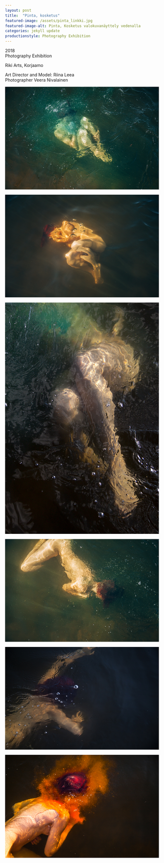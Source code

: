 ```yaml
---
layout: post
title:  "Pinta, kosketus"
featured-image: /assets/pinta_linkki.jpg
featured-image-alt: Pinta, Kosketus valokuvanäyttely vedenalla
categories: jekyll update
productionstyle: Photography Exhibition
---
```

  2018  
  Photography Exhibition  

Riki Arts, Korjaamo

  Art Director and Model: Riina Leea  
  Photographer Veera Nivalainen  

![alt text](/assets/projects/pinta1.jpg)

![alt text](/assets/projects/pinta2.jpg)

![alt text](/assets/projects/pinta3.jpg)

![alt text](/assets/projects/pinta4.jpg)

![alt text](/assets/projects/pinta5.jpg)

![alt text](/assets/projects/pinta6.jpg)